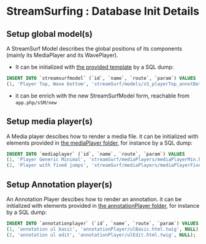 # StreamSurfing : Database Init Details 

## Setup global model(s)
A StreamSurf Model describes the global positions of its components 
(mainly its MediaPlayer and its WavePlayer).
- It can be initialized with [the provided template](https://github.com/adrien-vieilleribiere/StreamSurfing/tree/master/app/Resources/views/streamSurf/models) 
by a SQL dump:
 ```sql
INSERT INTO `streamsurfmodel` (`id`, `name`, `route`, `param`) VALUES
(1, 'Player Top, Wave bottom', 'streamSurf/models/sS_playerTop_annotBottom.html.twig', '{\'test\':42}');
```
- it can be enrich with the new StreamSurfModel form, reachable from `app.php/sSM/new`

## Setup media player(s)
A Media player descibes how to render a media file. 
it can be initialized with elements provided in [the mediaPlayer folder](https://github.com/adrien-vieilleribiere/StreamSurfing/tree/master/app/Resources/views/mediaPlayer/models), for instance by a SQL dump:
 ```sql
INSERT INTO `mediaplayer` (`id`, `name`, `route`, `param`) VALUES
(1, 'Player Generic Minimal', 'streamSurf/mediaPlayers/mediaPlayerMin.html.twig', NULL),
(2, 'Player with fixed jumps', 'streamSurf/mediaPlayers/mediaPlayerFixedJumps.html.twig', NULL);
```

## Setup Annotation player(s)
An Annotation Player descibes how to render an annotation. 
it can be initialized with elements provided in [the annotationPlayer folder](https://github.com/adrien-vieilleribiere/StreamSurfing/tree/master/app/Resources/views/annotationPlayer), for instance by a SQL dump:
 ```sql
INSERT INTO `annotationplayer` (`id`, `name`, `route`, `param`) VALUES
(1, 'annotation ul basic', 'annotationPlayer/ulBasic.html.twig', NULL),
(2, 'annotation ul edit', 'annotationPlayer/ulEdit.html.twig', NULL);
```
